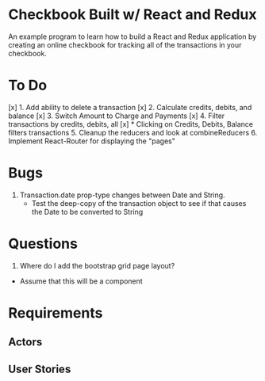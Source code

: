 # Checkbook Built w/ React and Redux
An example program to learn how to build a React and Redux application by
creating an online checkbook for tracking all of the transactions in your 
checkbook.

# To Do
[x] 1. Add ability to delete a transaction
[x] 2. Calculate credits, debits, and balance
[x] 3. Switch Amount to Charge and Payments
[x] 4. Filter transactions by credits, debits, all
    [x] * Clicking on Credits, Debits, Balance filters transactions
5. Cleanup the reducers and look at combineReducers
6. Implement React-Router for displaying the "pages"

# Bugs
1. Transaction.date prop-type changes between Date and String.
    * Test the deep-copy of the transaction object to see if that
      causes the Date to be converted to String


# Questions
1. Where do I add the bootstrap grid page layout?
  * Assume that this will be a component

# Requirements
## Actors
## User Stories